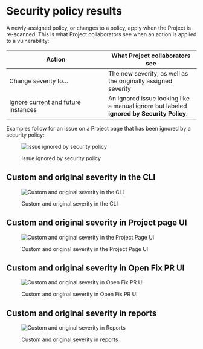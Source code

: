 # Security policy results

A newly-assigned policy, or changes to a policy, apply when the Project is re-scanned. This is what Project collaborators see when an action is applied to a vulnerability:

<table data-header-hidden><thead><tr><th width="246">Action</th><th>What Project collaborators see</th></tr></thead><tbody><tr><td>Change severity to…</td><td>The new severity, as well as the originally assigned severity</td></tr><tr><td>Ignore current and future instances</td><td>An ignored issue looking like a manual ignore but labeled <strong>ignored by Security Policy</strong>.</td></tr></tbody></table>

Examples follow for an issue on a Project page that has been ignored by a security policy:

<figure><img src="../../../.gitbook/assets/screenshot_2021-07-28_at_12.50.46.png" alt="Issue ignored by security policy"><figcaption><p>Issue ignored by security policy</p></figcaption></figure>

## **Custom and original severity in the CLI**

<div align="left"><figure><img src="../../../.gitbook/assets/unnamed.png" alt="Custom and original severity in the CLI"><figcaption><p>Custom and original severity in the CLI</p></figcaption></figure></div>

## **Custom and original severity in Project page UI**

<div align="left"><figure><img src="../../../.gitbook/assets/unnamed-1.png" alt="Custom and original severity in the Project Page UI"><figcaption><p>Custom and original severity in the Project Page UI</p></figcaption></figure></div>

## **Custom and original severity in Open Fix PR UI**

<div align="left"><figure><img src="../../../.gitbook/assets/unnamed-2.png" alt="Custom and original severity in Open Fix PR UI"><figcaption><p>Custom and original severity in Open Fix PR UI</p></figcaption></figure></div>

## **Custom and original severity in reports**

<div align="left"><figure><img src="../../../.gitbook/assets/screenshot_2020-10-21_at_9.30.03_am.png" alt="Custom and original severity in Reports"><figcaption><p>Custom and original severity in reports</p></figcaption></figure></div>
